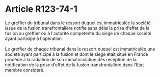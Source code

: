 # Article R123-74-1

Le greffier du tribunal dans le ressort duquel est immatriculée la société issue  de la fusion transfrontalière notifie sans délai la prise d'effet de la fusion  au greffier ou à l'autorité compétente du siège de chaque société ayant  participé à l'opération.<br/><br/> Le greffier de chaque tribunal dans  le ressort duquel est immatriculée une société ayant participé à la fusion et  dont le siège était situé en France procède à la radiation de son  immatriculation dès réception de la notification de la prise d'effet de la  fusion transfrontalière dans l'Etat membre considéré.